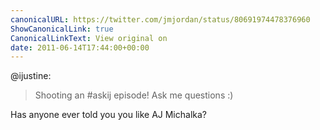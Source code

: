 ```yaml
---
canonicalURL: https://twitter.com/jmjordan/status/80691974478376960
ShowCanonicalLink: true
CanonicalLinkText: View original on
date: 2011-06-14T17:44:00+00:00
---
```

@ijustine:

> Shooting an #askij episode! Ask me questions :)

Has anyone ever told you you like AJ Michalka?